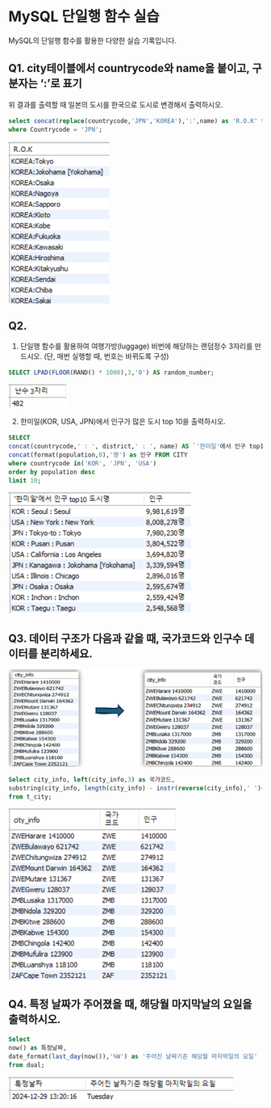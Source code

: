 # MySQL 단일행 함수 실습

MySQL의 단일행 함수를 활용한 다양한 실습 기록입니다.

## Q1. city테이블에서 countrycode와 name을 붙이고, 구분자는 ‘:’로 표기

위 결과를 출력할 때 일본의 도시를 한국으로 도시로 변경해서 출력하시오.

```sql
select concat(replace(countrycode,'JPN','KOREA'),':',name) as 'R.O.K' from city
where Countrycode = 'JPN';
```

![mysql single row function q1 result](/images/mysql_singlerow_q1_result.png)

## Q2.
1) 단일행 함수를 활용하여 여행가방(luggage) 비번에 해당하는 랜덤정수 3자리를 만드시오. (단, 매번 실행할 때, 번호는 바뀌도록 구성)

```sql
SELECT LPAD(FLOOR(RAND() * 1000),3,'0') AS random_number;
```

![mysql single row function q2 result](/images/mysql_singlerow_q2_result.png)

2) 한미일(KOR, USA, JPN)에서 인구가 많은 도시 top 10을 출력하시오.

```sql
SELECT 
concat(countrycode,' : ', district,' : ', name) AS `'한미일'에서 인구 top10 도시명`,
concat(format(population,0),'명') as 인구 FROM CITY
where countrycode in('KOR', 'JPN', 'USA')
order by population desc
limit 10;
```

![mysql single row function q2 result2](/images/mysql_singlerow_q2_result2.png)

## Q3. 데이터 구조가 다음과 같을 때, 국가코드와 인구수 데이터를 분리하세요.
![mysql single row function q3 question](/images/mysql_singlerow_q3_question.png)

```sql
Select city_info, left(city_info,3) as 국가코드,
substring(city_info, length(city_info) - instr(reverse(city_info),' ')+2)  AS 인구
from t_city;
```

![mysql single row function q3 result](/images/mysql_singlerow_q3_result.png)

## Q4. 특정 날짜가 주어졌을 때, 해당월 마지막날의 요일을 출력하시오.

```sql
Select
now() as 특정날짜,
date_format(last_day(now()),'%W') as '주어진 날짜기준 해당월 마지막일의 요일'
from dual;
```

![mysql single row function q4 result](/images/mysql_singlerow_q4_result.png)

